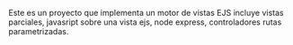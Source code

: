 Este es un proyecto que implementa un motor de vistas EJS
incluye vistas parciales, 
javasript sobre una vista ejs,
node express, 
controladores
rutas parametrizadas.